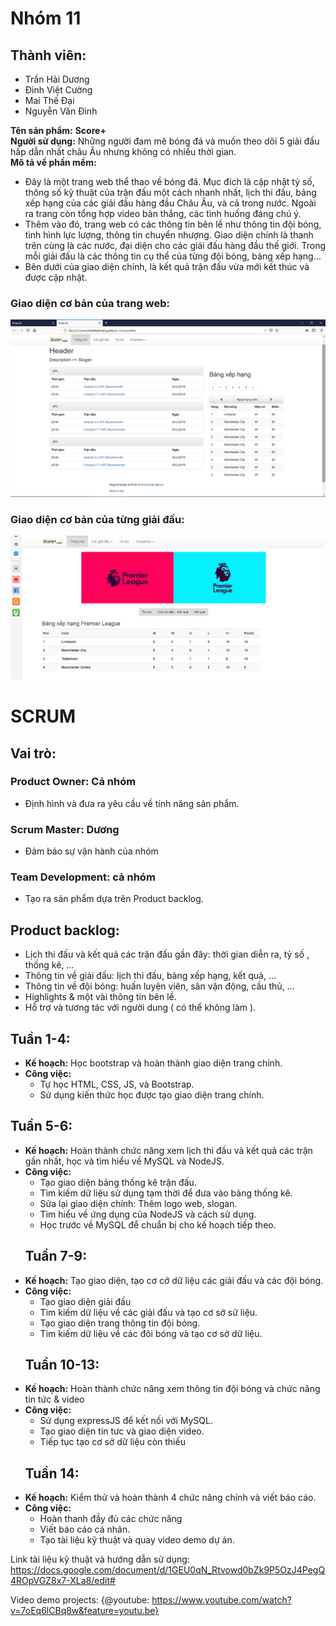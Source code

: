 # Nhóm 11
## Thành viên:
   - Trần Hải Dương
   - Đinh Việt Cường
   - Mai Thế Đại
   - Nguyễn Văn Đình

**Tên sản phẩm:** **Score+**  
**Người sử dụng:** Những người đam mê bóng đá và muốn theo dõi 5 giải đấu hấp dẫn nhất châu Âu nhưng không có nhiều thời gian.  
**Mô tả về phần mềm:**
   - Đây là một trang web thể thao về bóng đá. Mục đích là cập nhật tỷ số, thông số kỹ thuật của trận đấu một cách nhanh nhất, lịch thi đấu, bảng xếp hạng của các giải đấu hàng đầu Châu Âu, và cả trong nước. Ngoài ra trang còn tổng hợp video bàn thắng, các tình huống đáng chú ý.  
   - Thêm vào đó, trang web có các thông tin bên lề như thông tin đội bóng, tình hình lực lượng, thông tin chuyển nhượng. Giao diện chính là thanh trên cùng là các nước, đại diện cho các giải đấu hàng đầu thế giới. Trong mỗi giải đấu là các thông tin cụ thể của từng đội bóng, bảng xếp hạng...  
   - Bên dưới của giao diện chính, là kết quả trận đấu vừa mới kết thúc và được cập nhật.  
###    Giao diện cơ bản của trang web:
![alt](Interface.png)
###    Giao diện cơ bản của từng giải đấu:
![alt](Premier-league.png)
   # SCRUM
## Vai trò:
###	Product Owner: Cả nhóm
   - Định hình và đưa ra yêu cầu về tính năng sản phẩm.
###	Scrum Master: Dương
   - Đảm bảo sự vận hành của nhóm
###	Team Development: cả nhóm
   - Tạo ra sản phẩm dựa trên Product backlog.
## Product backlog:
-	Lịch thi đấu và kết quả các trận đấu gần đây: thời gian diễn ra, tỷ số , thống kê, …
-	Thông tin về giải đấu: lịch thi đấu, bảng xếp hạng, kết quả, …
-	Thông tin về đội bóng: huấn luyện viên, sân vận động, cầu thủ, …
-	Highlights & một vài thông tin bên lề.
-	Hỗ trợ và tương tác với người dung ( có thể không làm ).
## Tuần 1-4:
-	**Kế hoạch:** Học bootstrap và hoàn thành giao diện trang chính.
-  **Công việc:**
   - Tự học HTML, CSS, JS, và Bootstrap.
   - Sử dụng kiến thức học được tạo giao diện trang chính.
## Tuần 5-6:
-	**Kế hoạch:** Hoàn thành chức năng xem lịch thi đấu và kết quả các trận gần nhất, học và tìm hiểu về MySQL và NodeJS.
-  **Công việc:**
   - Tạo giao diện bảng thống kê trận đấu.
   - Tìm kiếm dữ liệu sử dụng tạm thời để đưa vào bảng thống kê.
   - Sửa lại giao diện chính: Thêm logo web, slogan.
   - Tìm hiểu về ứng dụng của NodeJS và cách sử dụng. 
   - Học trước về MySQL để chuẩn bị cho kế hoạch tiếp theo.
   ## Tuần 7-9:
-	**Kế hoạch:** Tạo giao diện, tạo cơ cở dữ liệu các giải đấu và các đội bóng.
-  **Công việc:**
   - Tạo giao diện giải đấu
   - Tìm kiếm dữ liệu về các giải đấu và tạo cơ sở sữ liệu.
   - Tạo giao diện trang thông tin đội bóng.
   - Tìm kiếm dữ liệu về các đôi bóng và tạo cơ sở dữ liệu.
   ## Tuần 10-13:
-	**Kế hoạch:** Hoàn thành chức năng xem thông tin đội bóng và chức năng tin tức & video
-  **Công việc:**
   - Sử dụng expressJS để kết nối với MySQL.
   - Tạo giao diện tin tưc và giao diện video.
   - Tiếp tục tạo cơ sở dữ liệu còn thiếu
   ## Tuần 14:
-	**Kế hoạch:** Kiểm thử và hoàn thành 4 chức năng chính và viết báo cáo.
-  **Công việc:**
   - Hoàn thanh đầy đủ các chức năng 
   - Viết báo cáo cá nhân.
   - Tạo tài liệu kỹ thuật và quay video demo dự án.
   
Link tài liệu kỹ thuật và hướng dẫn sử dụng: https://docs.google.com/document/d/1GEU0qN_Rtvowd0bZk9P5OzJ4PegQ4ROpVGZ8x7-XLa8/edit#

Video demo projects: {@youtube: https://www.youtube.com/watch?v=7oEq6lCBq8w&feature=youtu.be}
